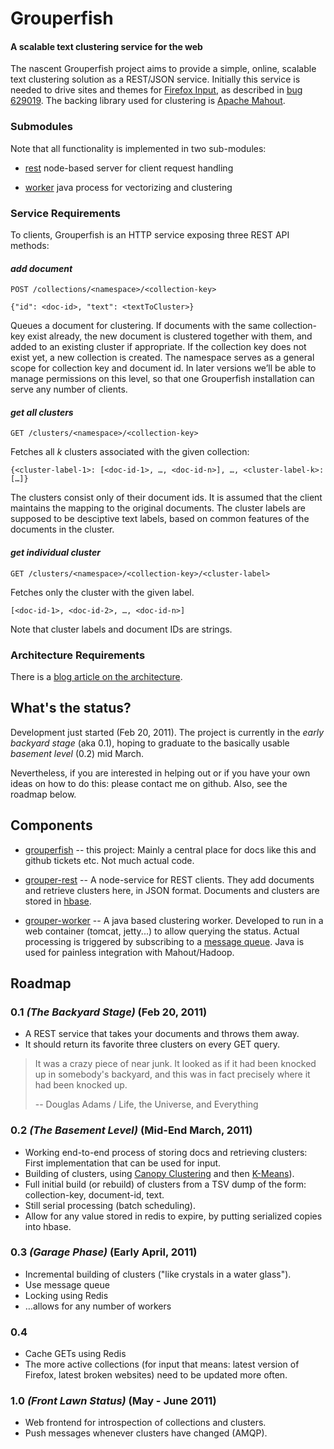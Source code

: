 # Grouperfish

#### A scalable text clustering service for the web

The nascent Grouperfish project aims to provide a simple, online, scalable text clustering solution as a REST/JSON service. Initially this service is needed to drive sites and themes for [Firefox Input](http://input.mozilla.com), as described in [bug 629019](https://bugzilla.mozilla.org/show_bug.cgi?id=629019). The backing library used for clustering is [Apache Mahout](http://mahout.apache.org/).

### Submodules

Note that all functionality is implemented in two sub-modules:

* [rest](https://github.com/michaelku/grouper-rest) node-based server for client request handling

* [worker](https://github.com/michaelku/grouper-worker) java process for vectorizing and clustering


### Service Requirements

To clients, Grouperfish is an HTTP service exposing three REST API methods:

#### *add document*

    POST /collections/<namespace>/<collection-key>
    
    {"id": <doc-id>, "text": <textToCluster>}

Queues a document for clustering. If documents with the same collection-key exist already, the new document is clustered together with them, and added to an existing cluster if appropriate. If the collection key does not exist yet, a new collection is created. The namespace serves as a general scope for collection key and document id. In later versions we’ll be able to manage permissions on this level, so that one Grouperfish installation can serve any number of clients.

#### *get all clusters*

    GET /clusters/<namespace>/<collection-key>

Fetches all *k* clusters associated with the given collection:

    {<cluster-label-1>: [<doc-id-1>, …, <doc-id-n>], …, <cluster-label-k>: […]}

The clusters consist only of their document ids. It is assumed that the client maintains the mapping to the original documents. The cluster labels are supposed to be desciptive text labels, based on common features of the documents in the cluster.

#### *get individual cluster*

    GET /clusters/<namespace>/<collection-key>/<cluster-label>

Fetches only the cluster with the given label.

    [<doc-id-1>, <doc-id-2>, …, <doc-id-n>]


Note that cluster labels and document IDs are strings.

### Architecture Requirements

There is a [blog article on the architecture](http://www.thefoundation.de/michael/2011/mar/01/scalable-text-clustering/).


## What's the status?

Development just started (Feb 20, 2011). The project is currently in the *early backyard stage* (aka 0.1), hoping to graduate to the basically usable *basement level* (0.2) mid March.

Nevertheless, if you are interested in helping out or if you have your own ideas on how to do this: please contact me on github. Also, see the roadmap below.


## Components

* [grouperfish](https://github.com/michaelku/grouperfish) -- this project: Mainly a central place for docs like this and github tickets etc. Not much actual code.

* [grouper-rest](https://github.com/michaelku/grouper-rest) -- A node-service for REST clients. They add documents and retrieve clusters here, in JSON format. Documents and clusters are stored in [hbase](http://hbase.apache.org).

* [grouper-worker](https://github.com/michaelku/grouper-worker) -- A java based clustering worker. Developed to run in a web container (tomcat, jetty...) to allow querying the status. Actual processing is triggered by subscribing to a [message queue](http://www.rabbitmq.com/). Java is used for painless integration with Mahout/Hadoop.


Roadmap
-------

### 0.1 *(The Backyard Stage)* (Feb 20, 2011)
* A REST service that takes your documents and throws them away.
* It should return its favorite three clusters on every GET query.

> It was a crazy piece of near junk. 
> It looked as if it had been knocked up in somebody's backyard, 
> and this was in fact precisely where it had been knocked up. 
>
> -- Douglas Adams / Life, the Universe, and Everything 

### 0.2 *(The Basement Level)* (Mid-End March, 2011)
* Working end-to-end process of storing docs and retrieving clusters: First implementation that can be used for input.
* Building of clusters, using [Canopy Clustering](https://cwiki.apache.org/confluence/display/MAHOUT/Canopy+Clustering) and then [K-Means](https://cwiki.apache.org/confluence/display/MAHOUT/K-Means+Clustering)).
* Full initial build (or rebuild) of clusters from a TSV dump of the form: collection-key, document-id, text.
* Still serial processing (batch scheduling).
* Allow for any value stored in redis to expire, by putting serialized copies into hbase. 

### 0.3 *(Garage Phase)* (Early April, 2011)
* Incremental building of clusters ("like crystals in a water glass").
* Use message queue
* Locking using Redis
* …allows for any number of workers

### 0.4 
* Cache GETs using Redis
* The more active collections (for input that means: latest version of Firefox, latest broken websites) need to be updated more often.

### 1.0 *(Front Lawn Status)* (May - June 2011)
* Web frontend for introspection of collections and clusters.
* Push messages whenever clusters have changed (AMQP).

